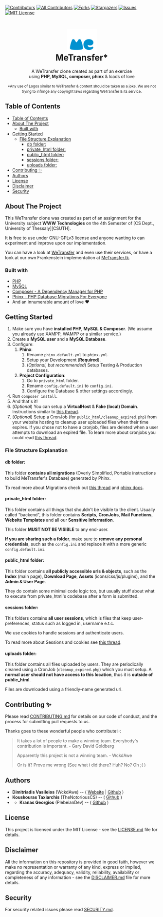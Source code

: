 ﻿[![Contributors][contributors-shield]][contributors-url]
[![All Contributors](https://img.shields.io/badge/all_contributors-3-orange.svg?style=flat-square)](#contributors)
[![Forks][forks-shield]][forks-url]
[![Stargazers][stars-shield]][stars-url]
[![Issues][issues-shield]][issues-url]
[![MIT License][license-shield]][license-url]

<br />
<p align="center">
  <img src="wetransfer_logo.jpg" alt="Logo" width="100" height="100">

  <h1 align="center" style="margin-top:-40px;">MeTransfer*</h3>

  <p align="center">
    A WeTransfer clone created as part of an exercise
    <br>
    using <b>PHP, MySQL, composer, phinx</b> & loads of love
  </p>
  <p align="center"><small>*Any use of Logos similar to WeTransfer & content should be taken as a joke. We are not trying to infringe any copyright laws regarding WeTransfer & its service.</small></p>
</p>

## Table of Contents

- [Table of Contents](#table-of-contents)
- [About The Project](#about-the-project)
  - [Built with](#built-with)
- [Getting Started](#getting-started)
  - [File Structure Explanation](#file-structure-explanation)
    - [db folder:](#db-folder)
    - [private_html folder:](#privatehtml-folder)
    - [public_html folder:](#publichtml-folder)
    - [sessions folder:](#sessions-folder)
    - [uploads folder:](#uploads-folder)
- [Contributing ✨](#contributing-%e2%9c%a8)
- [Authors](#authors)
- [License](#license)
- [Disclaimer](#disclaimer)
- [Security](#security)



<!-- ABOUT THE PROJECT -->

## About The Project

This WeTransfer clone was created as part of an assignment for the University subject **WWW Technologies** on the 4th Semester of [CS Dept., University of Thessaly][CSUTH].

It is free to use under GNU-GPLv3 license and anyone wanting to can experiment and improve upon our implementation.

You can have a look at [WeTransfer](https://wetransfer.com/) and even use their services, or have a look at our own Frankenstein implementation at [MeTransfer.tk](http://metransfer.tk/).

### Built with
 - [PHP](https://www.php.net/index.php)
 - [MySQL](https://www.mysql.com/)
 - [Composer - A Dependency Manager for PHP](https://getcomposer.org/)
 - [Phinx - PHP Database Migrations For Everyone](https://phinx.org/)
 - And an innumerable amount of love :heart:
 


<!-- GETTING STARTED -->

## Getting Started

1. Make sure you have **installed PHP, MySQL & Composer**. (We assume you already use XAMPP, WAMPP or a similar service.)
2. Create a **MySQL user** and a **MySQL Database**.
3. Configure:
   1. **Phinx**:
      1. Rename `phinx.default.yml` to `phinx.yml`.
      2. Setup your Development (**Required**).
      3. (*Optional, but recommended*) Setup Testing & Production databases.
   2. **Project Configuration**:
      1. Go to `private_html` folder.
      2. Rename `config.default.ini` to `config.ini`.
      3. Configure the Database & other settings accordingly.
4. Run `composer install`.
5. And that's it!
6. (*Optional*) You can setup a **VirtualHost** & **Fake (local) Domain**. Instructions similar to [this thread](https://www.cloudways.com/blog/configure-virtual-host-on-windows-10-for-wordpress/).
7. (*Optional*) Setup a CronJob (for `public_html/cleanup_expired.php`) from your website hosting to cleanup user uploaded files when their time expires. If you chose not to have a cronjob, files are deleted when a user attempts to download an expired file. To learn more about cronjobs you could read [this thread](https://code.tutsplus.com/tutorials/scheduling-tasks-with-cron-jobs--net-8800).



<!-- Usage -->

### File Structure Explanation
#### db folder:
This folder **contains all migrations** (Overly Simplified, Portable instructions to build MeTransfer's Database) generated by Phinx.

To read more about Migrations check out [this thread](https://en.wikipedia.org/wiki/Schema_migration) and [phinx docs](http://docs.phinx.org/en/latest/).


#### private_html folder:
This folder contains all things that shouldn't be visible to the client. Usually called "backend", this folder contains **Scripts**, **CronJobs**, **Mail Functions**, **Website Templates** and all our **Sensitive Information**.

This folder **MUST NOT BE VISIBLE** to any end-user.

**If you are sharing such a folder**, make sure to **remove any personal credentials**, such as the `config.ini` and replace it with a more generic `config.default.ini`.


#### public_html folder:
This folder contains **all publicly accessible urls & objects**, such as the **Index** (main page), **Download Page**, **Assets** (icons/css/js/plugins), and the **Admin & User Page**.

They do contain some minimal code logic too, but usually stuff about what to execute from private_html's codebase after a form is submitted.


#### sessions folder:
This folders contains **all user sessions**, which is files that keep user-preferences, status such as logged in, username e.t.c.

We use cookies to handle sessions and authenticate users.

To read more about Sessions and cookies see [this thread](https://www.tutorialspoint.com/What-is-the-difference-between-session-and-cookies).


#### uploads folder:
This folder contains all files uploaded by users. They are periodically cleaned using a CronJob (`cleanup_expired.php`) which you must setup. A **normal user should not have access to this location**, thus it is **outside of public_html**. 

Files are downloaded using a friendly-name generated url.


<!-- Contributing -->

## Contributing ✨

Please read [CONTRIBUTING.md][CONTRIBUTING] for details on our code of conduct, and the process for submitting pull requests to us.

Thanks goes to these wonderful people who contribute✨:
<!-- ALL-CONTRIBUTORS-LIST:START - Do not remove or modify this section -->
<!-- prettier-ignore -->
> It takes a lot of people to make a winning team. Everybody's contribution is important. - Gary David Goldberg
> 
> Apparently this project is not a winning team. - WckdAwe
> 
> Or is it? Prove me wrong (See what i did there? Huh? No? Oh ;( )
<!-- ALL-CONTRIBUTORS-LIST:END -->



<!-- Authors -->

## Authors
- **Dimitriadis Vasileios** (WckdAwe) --  ( [Website]( http://wckdawe.com) | [Github](https://github.com/wckdawe) )
- **Kouskouras Taxiarchis** (TheNotoriousCS) -- ( [Github](https://github.com/TheNotoriousCS) )
- - **Kranas Georgios** (PlebeianDev) -- ( [Github](https://github.com/PlebeianDev) )



<!-- License -->

## License

This project is licensed under the MIT License - see the [LICENSE.md][LICENSE] file for details. 



<!-- Disclaimer -->

## Disclaimer

All the information on this repository is provided in good faith, however we make no representation or warranty of any kind, express or implied, regarding the accuracy, adequacy, validity, reliability, availability or completeness of any information - see the [DISCLAIMER.md][DISCLAIMER] file for more details.



<!-- Security -->

## Security

For security related issues please read [SECURITY.md][SECURITY].






<!-- Github related links -->
[CONTRIBUTING]: https://github.com/WckdAwe/MeTransfer/blob/master/CONTRIBUTING.md
[SECURITY]: https://github.com/WckdAwe/MeTransfer/blob/master/SECURITY.md
[LICENSE]: https://github.com/WckdAwe/MeTransfer/blob/master/LICENSE.md
[DISCLAIMER]: https://github.com/WckdAwe/MeTransfer/blob/master/DISCLAIMER.md


<!-- othneildrew's Best-README-Template -->
[contributors-shield]: https://img.shields.io/github/contributors/WckdAwe/MeTransfer.svg?style=flat-square
[contributors-url]: https://github.com/WckdAwe/MeTransfer/graphs/contributors
[forks-shield]: https://img.shields.io/github/forks/WckdAwe/MeTransfer.svg?style=flat-square
[forks-url]: https://github.com/WckdAwe/MeTransfer/network/members
[stars-shield]: https://img.shields.io/github/stars/WckdAwe/MeTransfer.svg?style=flat-square
[stars-url]: https://github.com/WckdAwe/MeTransfer/stargazers
[issues-shield]: https://img.shields.io/github/issues/WckdAwe/MeTransfer.svg?style=flat-square
[issues-url]: https://github.com/WckdAwe/MeTransfer/issues
[license-shield]: https://img.shields.io/github/license/WckdAwe/MeTransfer.svg?style=flat-square
[license-url]: https://github.com/WckdAwe/MeTransfer/blob/master/LICENSE.md
